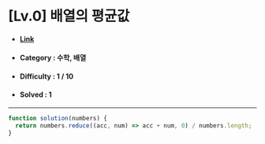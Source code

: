 # [Lv.0] 배열의 평균값
* #### [Link](https://school.programmers.co.kr/learn/courses/30/lessons/120817)
* #### Category : 수학, 배열 
* #### Difficulty : 1 / 10  
* #### Solved : 1

<hr />

```js
function solution(numbers) {
  return numbers.reduce((acc, num) => acc + num, 0) / numbers.length;
}
```